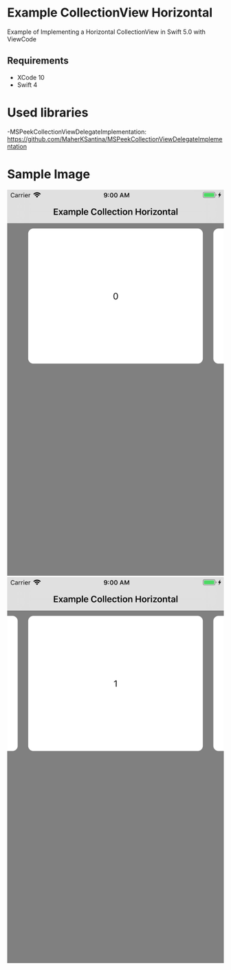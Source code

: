 # Example CollectionView Horizontal
Example of Implementing a Horizontal CollectionView in Swift 5.0 with ViewCode

## Requirements

- XCode 10
- Swift 4

# Used libraries

-MSPeekCollectionViewDelegateImplementation: https://github.com/MaherKSantina/MSPeekCollectionViewDelegateImplementation


# Sample Image 

![](https://raw.githubusercontent.com/joaoduartemariucio/Example-CollectionView-Horizontal/master/prints/Simulator%20Screen%20Shot%20-%20iPhone%206s%20Plus%20-%202019-09-09%20at%2009.00.17.png)
![](https://raw.githubusercontent.com/joaoduartemariucio/Example-CollectionView-Horizontal/master/prints/Simulator%20Screen%20Shot%20-%20iPhone%206s%20Plus%20-%202019-09-09%20at%2009.00.19.png)
